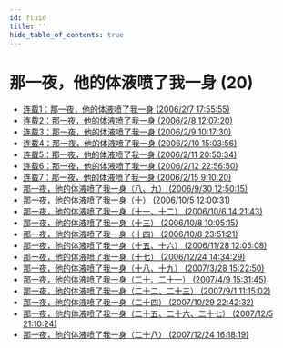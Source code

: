 ```yaml
---
id: fluid
title: ''
hide_table_of_contents: true
---
```


<div style={{textAlign:'center', marginTop: '20px'}}>

# 那一夜，他的体液喷了我一身 (20)
<div style={{fontWeight: 'normal', display: 'inline-block', textAlign: 'left'}}>

- [连载1：那一夜，他的体液喷了我一身 (2006/2/7 17:55:55)](../fluid/01.md)
- [连载2：那一夜，他的体液喷了我一身 (2006/2/8 12:07:20)](../fluid/02.md)
- [连载3：那一夜，他的体液喷了我一身 (2006/2/9 10:17:30)](../fluid/03.md)
- [连载4：那一夜，他的体液喷了我一身 (2006/2/10 15:03:56)](../fluid/04.md)
- [连载5：那一夜，他的体液喷了我一身 (2006/2/11 20:50:34)](../fluid/05.md)
- [连载6：那一夜，他的体液喷了我一身 (2006/2/12 22:56:50)](../fluid/06.md)
- [连载7：那一夜，他的体液喷了我一身 (2006/2/15 9:10:20)](../fluid/07.md)
- [那一夜，他的体液喷了我一身（八、九） (2006/9/30 12:50:15)](../fluid/0809.md)
- [那一夜，他的体液喷了我一身（十） (2006/10/5 12:00:31)](../fluid/10.md)
- [那一夜，他的体液喷了我一身（十一、十二） (2006/10/6 14:21:43)](../fluid/1112.md)
- [那一夜，他的体液喷了我一身（十三） (2006/10/8 10:05:15)](../fluid/13.md)
- [那一夜，他的体液喷了我一身（十四） (2006/10/8 23:51:21)](../fluid/14.md)
- [那一夜，他的体液喷了我一身（十五、十六） (2006/11/28 12:05:08)](../fluid/1516.md)
- [那一夜，他的体液喷了我一身（十七） (2006/12/24 14:34:29)](../fluid/17.md)
- [那一夜，他的体液喷了我一身（十八、十九） (2007/3/28 15:22:50)](../fluid/1819.md)
- [那一夜，他的体液喷了我一身（二十、二十一） (2007/4/9 15:31:45)](../fluid/2021.md)
- [那一夜，他的体液喷了我一身（二十二、二十三） (2007/9/1 11:15:02)](../fluid/2223.md)
- [那一夜，他的体液喷了我一身（二十四） (2007/10/29 22:42:32)](../fluid/24.md)
- [那一夜，他的体液喷了我一身（二十五、二十六、二十七） (2007/12/5 21:10:24)](../fluid/252627.md)
- [那一夜，他的体液喷了我一身（二十八） (2007/12/24 16:18:19)](../fluid/28.md)

</div>
</div>
